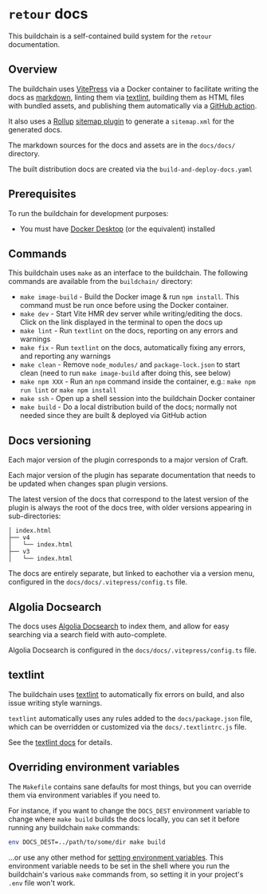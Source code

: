 # `retour` docs

This buildchain is a self-contained build system for the `retour` documentation.

## Overview

The buildchain uses [VitePress](https://vitepress.dev/) via a Docker container to facilitate writing the docs as [markdown](https://vitepress.dev/guide/markdown), linting them via [textlint](https://textlint.github.io/), building them as HTML files with bundled assets, and publishing them automatically via a [GitHub action](https://docs.github.com/en/actions).

It also uses a [Rollup](https://rollupjs.org/) [sitemap plugin](https://github.com/aminnairi/rollup-plugin-sitemap) to generate a `sitemap.xml` for the generated docs.

The markdown sources for the docs and assets are in the `docs/docs/` directory.

The built distribution docs are created via the `build-and-deploy-docs.yaml`

## Prerequisites

To run the buildchain for development purposes:

- You must have [Docker Desktop](https://www.docker.com/products/docker-desktop/) (or the equivalent) installed

## Commands

This buildchain uses `make` as an interface to the buildchain. The following commands are available from the `buildchain/` directory:

- `make image-build` - Build the Docker image & run `npm install`. This command must be run once before using the Docker container.
- `make dev` - Start Vite HMR dev server while writing/editing the docs. Click on the link displayed in the terminal to open the docs up
- `make lint` - Run `textlint` on the docs, reporting on any errors and warnings
- `make fix` - Run `textlint` on the docs, automatically fixing any errors, and reporting any warnings
- `make clean` - Remove `node_modules/` and `package-lock.json` to start clean (need to run `make image-build` after doing this, see below)
- `make npm XXX` - Run an `npm` command inside the container, e.g.: `make npm run lint` or `make npm install`
- `make ssh` - Open up a shell session into the buildchain Docker container
- `make build` - Do a local distribution build of the docs; normally not needed since they are built & deployed via GitHub action

## Docs versioning

Each major version of the plugin corresponds to a major version of Craft.

Each major version of the plugin has separate documentation that needs to be updated when changes span plugin versions.

The latest version of the docs that correspond to the latest version of the plugin is always the root of the docs tree, with older versions appearing in sub-directories:

```
│ index.html
├── v4
│   └── index.html
├── v3
│   └── index.html
```

The docs are entirely separate, but linked to eachother via a version menu, configured in the `docs/docs/.vitepress/config.ts` file.

## Algolia Docsearch

The docs uses [Algolia Docsearch](https://docsearch.algolia.com/) to index them, and allow for easy searching via a search field with auto-complete.

Algolia Docsearch is configured in the `docs/docs/.vitepress/config.ts` file.

## textlint

The buildchain uses [textlint](https://textlint.github.io/) to automatically fix errors on build, and also issue writing style warnings.

`textlint` automatically uses any rules added to the `docs/package.json` file, which can be overridden or customized via the `docs/.textlintrc.js` file.

See the [textlint docs](https://textlint.github.io/docs/getting-started.html) for details.

## Overriding environment variables

The `Makefile` contains sane defaults for most things, but you can override them via environment variables if you need to.

For instance, if you want to change the `DOCS_DEST` environment variable to change where `make build` builds the docs locally, you can set it before running any buildchain `make` commands:
```bash
env DOCS_DEST=../path/to/some/dir make build
```
...or use any other method for [setting environment variables](https://www.twilio.com/blog/how-to-set-environment-variables.html). This environment variable needs to be set in the shell where you run the buildchain's various `make` commands from, so setting it in your project's `.env` file won't work.
